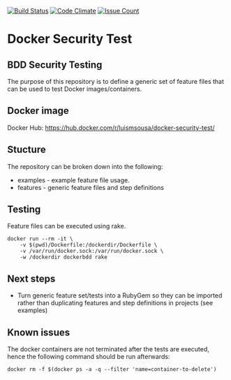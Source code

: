 [![Build Status](https://travis-ci.org/luismsousa/docker-security-test.svg?branch=master)](https://travis-ci.org/luismsousa/docker-security-test) [![Code Climate](https://codeclimate.com/github/luismsousa/docker-security-test/badges/gpa.svg)](https://codeclimate.com/github/luismsousa/docker-security-test) [![Issue Count](https://codeclimate.com/github/luismsousa/docker-security-test/badges/issue_count.svg)](https://codeclimate.com/github/luismsousa/docker-security-test)

# Docker Security Test
## BDD Security Testing
The purpose of this repository is to define a generic set of feature files that can be used to test Docker images/containers.

## Docker image
Docker Hub: https://hub.docker.com/r/luismsousa/docker-security-test/

## Stucture
The repository can be broken down into the following:

 * examples - example feature file usage.
 * features - generic feature files and step definitions

## Testing

Feature files can be executed using rake.

```
docker run --rm -it \
	-v $(pwd)/Dockerfile:/dockerdir/Dockerfile \
	-v /var/run/docker.sock:/var/run/docker.sock \
	-w /dockerdir dockerbdd rake
```

## Next steps

* Turn generic feature set/tests into a RubyGem so they can be imported rather than duplicating features and step definitions in projects (see examples)

## Known issues

The docker containers are not terminated after the tests are executed, hence the following command should be run afterwards:

```
docker rm -f $(docker ps -a -q --filter 'name=container-to-delete')
```
